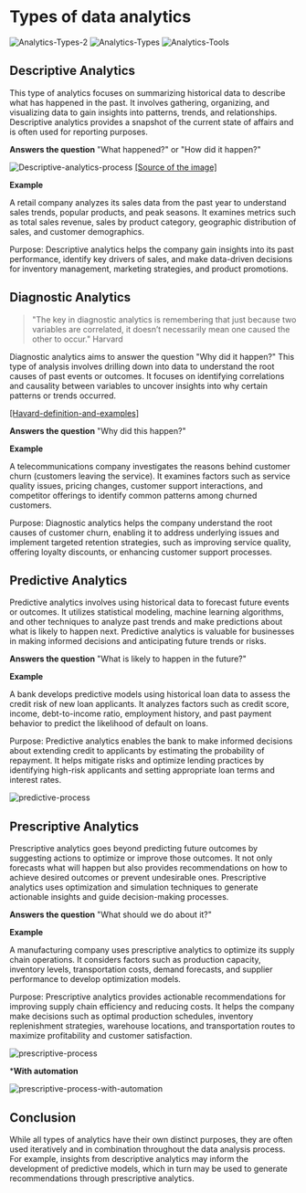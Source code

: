 # Types of data analytics
![Analytics-Types-2](analytics-types-2.png) 
![Analytics-Types](analytics-types.png)
![Analytics-Tools](analytics-types-according-to-used-tools.png)

## Descriptive Analytics
This type of analytics focuses on summarizing historical data to describe what has happened in the past. It involves gathering, organizing, and visualizing data to gain insights into patterns, trends, and relationships. Descriptive analytics provides a snapshot of the current state of affairs and is often used for reporting purposes.

**Answers the question**  "What happened?" or "How did it happen?"

![Descriptive-analytics-process](descriptive-analytics-process.png)
[[Source of the image]](https://www.spiceworks.com/tech/data-management/articles/what-is-descriptive-analytics/)

**Example**

A retail company analyzes its sales data from the past year to understand sales trends, popular products, and peak seasons. It examines metrics such as total sales revenue, sales by product category, geographic distribution of sales, and customer demographics.

Purpose: Descriptive analytics helps the company gain insights into its past performance, identify key drivers of sales, and make data-driven decisions for inventory management, marketing strategies, and product promotions.

## Diagnostic Analytics
>"The key in diagnostic analytics is remembering that just because two variables are correlated, it doesn’t necessarily mean one caused the other to occur." Harvard

Diagnostic analytics aims to answer the question "Why did it happen?" This type of analysis involves drilling down into data to understand the root causes of past events or outcomes. It focuses on identifying correlations and causality between variables to uncover insights into why certain patterns or trends occurred.

[[Havard-definition-and-examples]](https://online.hbs.edu/blog/post/diagnostic-analytics)

**Answers the question**  "Why did this happen?"

**Example**

A telecommunications company investigates the reasons behind customer churn (customers leaving the service). It examines factors such as service quality issues, pricing changes, customer support interactions, and competitor offerings to identify common patterns among churned customers.

Purpose: Diagnostic analytics helps the company understand the root causes of customer churn, enabling it to address underlying issues and implement targeted retention strategies, such as improving service quality, offering loyalty discounts, or enhancing customer support processes.


## Predictive Analytics
Predictive analytics involves using historical data to forecast future events or outcomes. It utilizes statistical modeling, machine learning algorithms, and other techniques to analyze past trends and make predictions about what is likely to happen next. Predictive analytics is valuable for businesses in making informed decisions and anticipating future trends or risks.

**Answers the question**  "What is likely to happen in the future?"

**Example**

A bank develops predictive models using historical loan data to assess the credit risk of new loan applicants. It analyzes factors such as credit score, income, debt-to-income ratio, employment history, and past payment behavior to predict the likelihood of default on loans.

Purpose: Predictive analytics enables the bank to make informed decisions about extending credit to applicants by estimating the probability of repayment. It helps mitigate risks and optimize lending practices by identifying high-risk applicants and setting appropriate loan terms and interest rates.

![predictive-process](predictive-analytics-process.jpeg)
## Prescriptive Analytics
Prescriptive analytics goes beyond predicting future outcomes by suggesting actions to optimize or improve those outcomes. It not only forecasts what will happen but also provides recommendations on how to achieve desired outcomes or prevent undesirable ones. Prescriptive analytics uses optimization and simulation techniques to generate actionable insights and guide decision-making processes.

 **Answers the question**  "What should we do about it?"

**Example**

A manufacturing company uses prescriptive analytics to optimize its supply chain operations. It considers factors such as production capacity, inventory levels, transportation costs, demand forecasts, and supplier performance to develop optimization models.

Purpose: Prescriptive analytics provides actionable recommendations for improving supply chain efficiency and reducing costs. It helps the company make decisions such as optimal production schedules, inventory replenishment strategies, warehouse locations, and transportation routes to maximize profitability and customer satisfaction.


![prescriptive-process](prescriptive-analytics-process.png)


***With automation**

![prescriptive-process-with-automation](prescriptive-analytics-with-automation.jpeg)

## Conclusion
 While all types of analytics have their own distinct purposes, they are often used iteratively and in combination throughout the data analysis process. For example, insights from descriptive analytics may inform the development of predictive models, which in turn may be used to generate recommendations through prescriptive analytics.